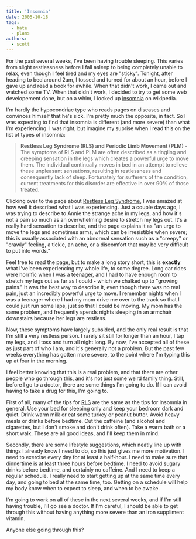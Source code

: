 ```yaml
---
title: 'Insomnia'
date: 2005-10-18
tags:
  - hate
  - plans
authors:
  - scott
---
```


For the past several weeks, I've been having trouble sleeping. This varies from slight restlessness before I fall asleep to being completely unable to relax, even though I feel tired and my eyes are "sticky". Tonight, after heading to bed around 2am, I tossed and turned for about an hour, before I gave up and read a book for awhile. When that didn't work, I came out and watched some TV. When that didn't work, I decided to try to get some web developement done, but on a whim, I looked up [insomnia](http://en.wikipedia.org/wiki/Insomnia) on wikipedia.

I'm hardly the hypocondriac type who reads pages on diseases and convinces himself that he's sick. I'm pretty much the opposite, in fact. So I was expecting to find that insomnia is different (and more severe) than what I'm experiencing. I was right, but imagine my suprise when I read this on the list of types of insomnia:

> **Restless Leg Syndrome (RLS) and Periodic Limb Movement (PLM)** - The symptoms of RLS and PLM are often described as a tingling and creeping sensation in the legs which creates a powerful urge to move them. The individual continually moves in bed in an attempt to relieve these unpleasant sensations, resulting in restlessness and consequently lack of sleep. Fortunately for sufferers of the condition, current treatments for this disorder are effective in over 90% of those treated.

Clicking over to the page about [Restless Leg Syndrome](http://en.wikipedia.org/wiki/Restless_Leg_Syndrome), I was amazed at how well it described what I was experiencing. Just a couple days ago, I was trying to describe to Annie the strange ache in my legs, and how it's not a pain so much as an overwhelming desire to stretch my legs out. It's a really hard sensation to describe, and the page explains it as "an urge to move the legs and sometimes arms, which can be irresistible when severe; this is usually associated with an abnormal sensation such as a "creepy" or "crawly" feeling, a tickle, an ache, or a discomfort that may be very difficult to put into words."

Feel free to read the page, but to make a long story short, this is **exactly** what I've been experiencing my whole life, to some degree. Long car rides were horrific when I was a teenager, and I had to have enough room to stretch my legs out as far as I could - which we chalked up to "growing pains." It was the best way to describe it, even though there was no real pain, just an incredibly powerful urge to move. I remember nights when I was a teenager where I had my mom drive me over to the track so that I could just run some laps, just so that I could be moving. My mom has the same problem, and frequently spends nights sleeping in an armchair downstairs because her legs are restless.

Now, these symptoms have largely subsided, and the only real result is that I'm still a very restless person. I rarely sit still for longer than an hour, I tap my legs, and I toss and turn all night long. By now, I've accepted all of these as just part of who I am, and it's generally not a problem. But the past few weeks everything has gotten more severe, to the point where I'm typing this up at four in the morning.

I feel better knowing that this is a real problem, and that there are other people who go through this, and it's not just some weird family thing. Still, before I go to a doctor, there are some things I'm going to do. If I can avoid having to take a drug for this, I'm going to.

First of all, many of the tips for [RLS](http://www.rls.org/index.html) are the same as the tips for Insomnia in general. Use your bed for sleeping only and keep your bedroom dark and quiet. Drink warm milk or eat some turkey or peanut butter. Avoid heavy meals or drinks before bedtime. Cut the caffeine (and alcohol and cigarettes, but I don't smoke and don't drink often). Take a warm bath or a short walk. These are all good ideas, and I'll keep them in mind.

Secondly, there are some lifestyle suggestions, which neatly line up with things I already know I need to do, so this just gives me more motivation. I need to exercise every day for at least a half-hour. I need to make sure that dinnertime is at least three hours before bedtime. I need to avoid sugary drinks before bedtime, and certainly no caffeine. And I need to keep a regular schedule. I really need to start getting up at the same time every day, and going to bed at the same time, too. Getting on a schedule will help my body know when to expect to sleep, and when to be awake.

I'm going to work on all of these in the next several weeks, and if I'm still having trouble, I'll go see a doctor. If I'm careful, I should be able to get through this without having anything more severe than an iron suppliment vitamin.

Anyone else going through this?
